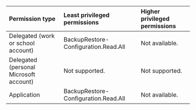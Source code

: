 |Permission type|Least privileged permissions|Higher privileged permissions|
|:---|:---|:---|
|Delegated (work or school account)|BackupRestore-Configuration.Read.All|Not available.|
|Delegated (personal Microsoft account)|Not supported.|Not supported.|
|Application|BackupRestore-Configuration.Read.All|Not available.|
